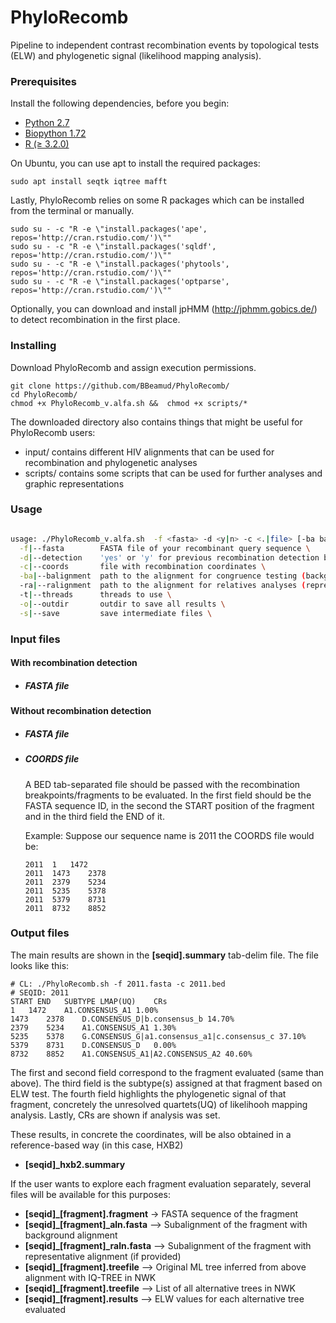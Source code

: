 # PhyloRecomb

Pipeline to independent contrast recombination events by topological tests (ELW) and phylogenetic signal (likelihood mapping analysis). 

### Prerequisites

Install the following dependencies, before you begin:

* [Python 2.7](https://www.python.org/downloads/) 
* [Biopython 1.72](https://biopython.org/wiki/Download) 
* [R (≥ 3.2.0)](https://cran.r-project.org/mirrors.html) 


On Ubuntu, you can use apt to install the required packages:
```
sudo apt install seqtk iqtree mafft
```

Lastly, PhyloRecomb relies on some R packages which can be installed from the terminal or manually. 

```
sudo su - -c "R -e \"install.packages('ape', repos='http://cran.rstudio.com/')\""
sudo su - -c "R -e \"install.packages('sqldf', repos='http://cran.rstudio.com/')\""
sudo su - -c "R -e \"install.packages('phytools', repos='http://cran.rstudio.com/')\""
sudo su - -c "R -e \"install.packages('optparse', repos='http://cran.rstudio.com/')\""
```

Optionally, you can download and install jpHMM (http://jphmm.gobics.de/) to detect recombination in the first place. 


### Installing

Download PhyloRecomb and assign execution permissions. 

```
git clone https://github.com/BBeamud/PhyloRecomb/
cd PhyloRecomb/
chmod +x PhyloRecomb_v.alfa.sh &&  chmod +x scripts/*
```

The downloaded directory also contains things that might be useful for PhyloRecomb users:
* input/ contains different HIV alignments that can be used for recombination and phylogenetic analyses 
* scripts/ contains some scripts that can be used for further analyses and graphic representations 

### Usage

```./PhyloRecomb_v.alfa.sh

usage: ./PhyloRecomb_v.alfa.sh  -f <fasta> -d <y|n> -c <.|file> [-ba balignment] [-ra ralignment ] [-o outdir] [-t threads] [-s] \
  -f|--fasta        FASTA file of your recombinant query sequence \
  -d|--detection    'yes' or 'y' for previous recombination detection by jpHMM \
  -c|--coords       file with recombination coordinates \
  -ba|--balignment  path to the alignment for congruence testing (background alignment) \
  -ra|--ralignment  path to the alignment for relatives analyses (representative alignment) \
  -t|--threads      threads to use \
  -o|--outdir       outdir to save all results \
  -s|--save         save intermediate files \
```

### Input files 

#### With recombination detection 

* ##### FASTA file


#### Without recombination detection

* ##### FASTA file

* ##### COORDS file

  A BED tab-separated file should be passed with the recombination breakpoints/fragments to be evaluated. In the first field    should be the FASTA sequence ID, in the second the START position of the fragment and in the third field the END of it. 

  Example: Suppose our sequence name is 2011 the COORDS file would be: 

  ```
  2011	1	1472
  2011	1473	2378
  2011	2379	5234
  2011	5235	5378
  2011	5379	8731
  2011	8732	8852
  ```
  
### Output files 

The main results are shown in the **[seqid].summary** tab-delim file. The file looks like this:
```
# CL: ./PhyloRecomb.sh -f 2011.fasta -c 2011.bed 
# SEQID: 2011
START END	SUBTYPE	LMAP(UQ)	CRs
1	1472	A1.CONSENSUS_A1	1.00%	
1473	2378	D.CONSENSUS_D|b.consensus_b	14.70%	
2379	5234	A1.CONSENSUS_A1	1.30%	
5235	5378	G.CONSENSUS_G|a1.consensus_a1|c.consensus_c	37.10%	
5379	8731	D.CONSENSUS_D	0.00%	
8732	8852	A1.CONSENSUS_A1|A2.CONSENSUS_A2	40.60%	
```

The first and second field correspond to the fragment evaluated (same than above). The third field is the subtype(s) assigned at that fragment based on ELW test. The fourth field highlights the phylogenetic signal of that fragment, concretely the unresolved quartets(UQ) of likelihooh mapping analysis. Lastly, CRs are shown if analysis was set. 

These results, in concrete the coordinates, will be also obtained in a reference-based way (in this case, HXB2) 
* **[seqid]_hxb2.summary**

If the user wants to explore each fragment evaluation separately, several files will be available for this purposes:
* **[seqid]\_[fragment].fragment** -> FASTA sequence of the fragment
* **[seqid]\_[fragment]\_aln.fasta** --> Subalignment of the fragment with background alignment
* **[seqid]\_[fragment]\_raln.fasta** --> Subalignment of the fragment with representative alignment (if provided)
* **[seqid]\_[fragment].treefile** --> Original ML tree inferred from above alignment with IQ-TREE in NWK
* **[seqid]\_[fragment].treefile** --> List of all alternative trees in NWK
* **[seqid]\_[fragment].results** --> ELW values for each alternative tree evaluated 

